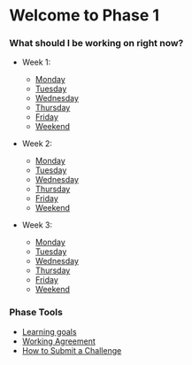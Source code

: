 # Welcome to Phase 1 

### What should I be working on right now?

- Week 1:
  - [Monday](week-1/monday.md)
  - [Tuesday](week-1/tuesday.md)
  - [Wednesday](week-1/wednesday.md)
  - [Thursday](week-1/thursday.md)
  - [Friday](week-1/friday.md)
  - [Weekend](week-1/weekend.md)

- Week 2:
  - [Monday](week-2/monday.md)
  - [Tuesday](week-2/tuesday.md)
  - [Wednesday](week-2/wednesday.md)
  - [Thursday](week-2/thursday.md)
  - [Friday](week-2/friday.md)
  - [Weekend](week-2/weekend.md)

- Week 3:
  - [Monday](week-3/monday.md)
  - [Tuesday](week-3/tuesday.md)
  - [Wednesday](week-3/wednesday.md)
  - [Thursday](week-3/thursday.md)
  - [Friday](week-3/friday.md)
  - [Weekend](week-3/weekend.md)

### Phase Tools
* [Learning goals](learning-competency.md) 
* [Working Agreement](working-agreement.md)
* [How to Submit a Challenge](how-to-submit.md)
